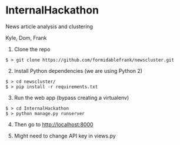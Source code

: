 # InternalHackathon

News article analysis and clustering

Kyle, Dom, Frank

1. Clone the repo
```
$ > git clone https://github.com/formidablefrank/newscluster.git
```
2. Install Python dependencies (we are using Python 2)
```
$ > cd newscluster/
$ > pip install -r requirements.txt
```
3. Run the web app (bypass creating a virtualenv)
```
$ > cd InternalHackathon
$ > python manage.py runserver
```
4. Then go to [http://localhost:8000](http://localhost:8000)

5. Might need to change API key in views.py
